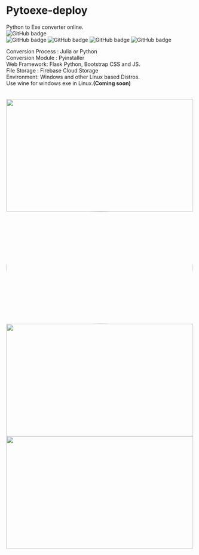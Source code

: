 # Pytoexe-deploy
 Python to Exe converter online. <br> 
    <img src="https://img.shields.io/badge/Flask-000000?style=for-the-badge&logo=flask&logoColor=white" alt="GitHub badge" />  
    <img src="https://img.shields.io/badge/Bootstrap-563D7C?style=for-the-badge&logo=bootstrap&logoColor=white" alt="GitHub badge" />
    <img src="https://img.shields.io/badge/Python-FFD43B?style=for-the-badge&logo=python&logoColor=blue" alt="GitHub badge" />
    <img src="https://img.shields.io/badge/Julia-9558B2?style=for-the-badge&logo=julia&logoColor=white" alt="GitHub badge" />
    <img src="https://img.shields.io/badge/firebase-ffca28?style=for-the-badge&logo=firebase&logoColor=black" alt="GitHub badge" /> 
   
  
 Conversion Process : Julia or Python<br>
 Conversion Module : Pyinstaller <br>
 Web Framework: Flask Python, Bootstrap CSS and JS. <br>
 File Storage : Firebase Cloud Storage  <br> 
 Environment: Windows and other Linux based Distros. <br>
 Use wine for windows exe in Linux.<b>(Coming soon)</b> <br>
 <br>
 <br>
<img src="https://user-images.githubusercontent.com/73163003/180650495-5eaa3ee4-d864-4282-b95f-a535c48e5b60.png" width="500" height="300">
<img src="https://user-images.githubusercontent.com/73163003/180650451-09b2e127-3c63-4ebc-9da2-6d61d69ddbda.png" style="border-radius: 50%;" width="500" height="300">
<img src="https://user-images.githubusercontent.com/73163003/180650895-74d2fb0d-b262-4ed2-91ff-296c306c09ed.png" width="500" height="300">
<img src="https://user-images.githubusercontent.com/73163003/180650478-3b7408da-9cc3-49b9-821a-dd0cdf84f367.png" width="500" height="300">

